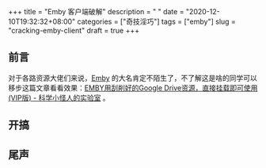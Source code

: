 +++
title = "Emby 客户端破解"
description = " "
date = "2020-12-10T19:32:32+08:00"
categories = ["奇技淫巧"]
tags = ["emby"]
slug = "cracking-emby-client"
draft = true
+++

## 前言

对于各路资源大佬们来说，[Emby](https://emby.media/) 的大名肯定不陌生了，不了解这是啥的同学可以移步这篇文章看看效果：[EMBY用刮削好的Google Drive资源，直接挂载即可使用(VIP版) - 科学小怪人的实验室](https://blog.vwert.com/CloudStorage/Emby-GoogleDrive.html) 。



## 开搞



## 尾声